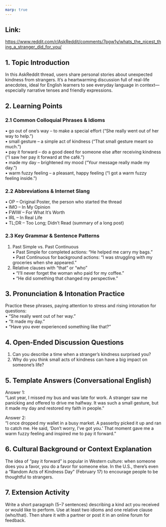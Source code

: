 ```yaml
---
marp: true
---
```


## Link:  
https://www.reddit.com/r/AskReddit/comments/7pgw1y/whats_the_nicest_thing_a_stranger_did_for_you/

## 1. Topic Introduction  
In this AskReddit thread, users share personal stories about unexpected kindness from strangers. It’s a heartwarming discussion full of real-life anecdotes, ideal for English learners to see everyday language in context—especially narrative tenses and friendly expressions.

## 2. Learning Points  

### 2.1 Common Colloquial Phrases & Idioms  
• go out of one’s way – to make a special effort (“She really went out of her way to help.”)  
• small gesture – a simple act of kindness (“That small gesture meant so much.”)  
• pay it forward – do a good deed for someone else after receiving kindness (“I saw her pay it forward at the café.”)  
• made my day – brightened my mood (“Your message really made my day.”)  
• warm fuzzy feeling – a pleasant, happy feeling (“I got a warm fuzzy feeling inside.”)  

### 2.2 Abbreviations & Internet Slang  
• OP – Original Poster, the person who started the thread  
• IMO – In My Opinion  
• FWIW – For What It’s Worth  
• IRL – In Real Life  
• TL;DR – Too Long; Didn’t Read (summary of a long post)  

### 2.3 Key Grammar & Sentence Patterns  
1) Past Simple vs. Past Continuous  
   • Past Simple for completed actions: “He helped me carry my bags.”  
   • Past Continuous for background actions: “I was struggling with my groceries when she appeared.”  
2) Relative clauses with “that” or “who”  
   • “I’ll never forget the woman who paid for my coffee.”  
   • “He did something that changed my perspective.”  

## 3. Pronunciation & Intonation Practice  
Practice these phrases, paying attention to stress and rising intonation for questions:  
• “She really went out of her way.”  
• “It made my day.”  
• “Have you ever experienced something like that?”  

## 4. Open-Ended Discussion Questions  
1) Can you describe a time when a stranger’s kindness surprised you?  
2) Why do you think small acts of kindness can have a big impact on someone’s life?  

## 5. Template Answers (Conversational English)  
Answer 1:  
“Last year, I missed my bus and was late for work. A stranger saw me panicking and offered to drive me halfway. It was such a small gesture, but it made my day and restored my faith in people.”  

Answer 2:  
“I once dropped my wallet in a busy market. A passerby picked it up and ran to catch me. He said, ‘Don’t worry, I’ve got you.’ That moment gave me a warm fuzzy feeling and inspired me to pay it forward.”  

## 6. Cultural Background or Context Explanation  
The idea of “pay it forward” is popular in Western culture: when someone does you a favor, you do a favor for someone else. In the U.S., there’s even a “Random Acts of Kindness Day” (February 17) to encourage people to be thoughtful to strangers.

## 7. Extension Activity  
Write a short paragraph (5–7 sentences) describing a kind act you received or would like to perform. Use at least two idioms and one relative clause (who/that). Then share it with a partner or post it in an online forum for feedback.